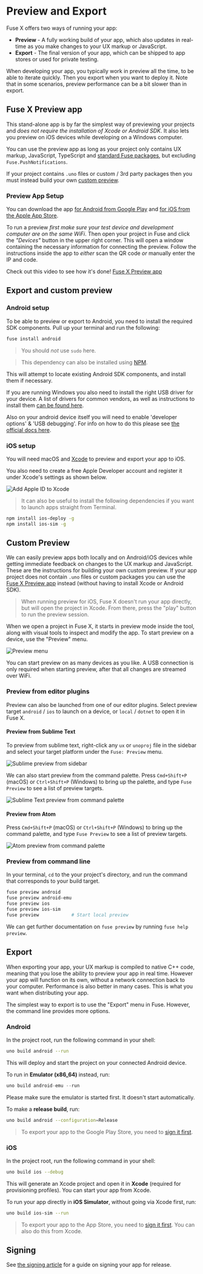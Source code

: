 # Preview and Export

Fuse X offers two ways of running your app:

- **Preview** - A fully working build of your app, which also updates in real-time as you make changes to your UX markup or JavaScript.
- **Export** - The final version of your app, which can be shipped to app stores or used for private testing.

When developing your app, you typically work in preview all the time, to be able to iterate quickly. Then you export when you want to deploy it. Note that in some scenarios, preview performance can be a bit slower than in export.

## Fuse X Preview app

This stand-alone app is by far the simplest way of previewing your projects and *does not require the installation of Xcode or Android SDK*. It also lets you preview on iOS devices while developing on a Windows computer.

You can use the preview app as long as your project only contains UX markup, JavaScript, TypeScript and [standard Fuse packages](https://github.com/fuse-open/fuselibs), but excluding `Fuse.PushNotifications`.

If your project contains `.uno` files or custom / 3rd party packages then you must instead build your own [custom preview](./preview-and-export.md#export-and-custom-preview).

### Preview App Setup
You can download the app [for Android from Google Play](https://play.google.com/store/apps/details?id=com.fuse.preview) and [for iOS from the Apple App Store](https://apps.apple.com/no/app/fuse-x-preview/id1549637259).

To run a preview *first make sure your test device and development computer are on the same WiFi*.
Then open your project in Fuse and click the *"Devices"* button in the upper right corner. This will open a window containing the necessary information for connecting the preview. Follow the instructions inside the app to _either_ scan the QR code _or_ manually enter the IP and code.

Check out this video to see how it's done! [Fuse X Preview app](https://www.youtube.com/watch?v=KJYHUHpMmto)

## Export and custom preview

### Android setup

To be able to preview or export to Android, you need to install the required SDK components.
Pull up your terminal and run the following:

```sh
fuse install android
```

> You should *not* use `sudo` here.

<blockquote class="callout-info">

This dependency can also be installed using [NPM](https://www.npmjs.com/package/android-build-tools).

</blockquote>

This will attempt to locate existing Android SDK components, and install them if necessary.

If you are running Windows you also need to install the right USB driver for your device. A list of drivers for common vendors, as well as instructions to install them [can be found here](https://developer.android.com/studio/run/oem-usb.html#Drivers).

Also on your android device itself you will need to enable 'developer options' & 'USB debugging'. For info on how to do this please see [the official docs here](https://developer.android.com/studio/run/device.html).

### iOS setup

You will need macOS and [Xcode](https://developer.apple.com/xcode/) to preview and export your app to iOS.

You also need to create a free Apple Developer account and register it under Xcode's settings as shown below.

![Add Apple ID to Xcode](../../media/preview-and-export-xcode-add-apple-id.jpg)

<blockquote class="callout-info">

It can also be useful to install the following dependencies if you want to launch apps straight from Terminal.

</blockquote>

```sh
npm install ios-deploy -g
npm install ios-sim -g
```

## Custom Preview

We can easily preview apps both locally and on Android/iOS devices while getting immediate feedback on changes to the UX markup and JavaScript.
These are the instructions for building your own custom preview. If your app project does not contain `.uno` files or custom packages you can use the [Fuse X Preview app](./preview-and-export.md#fuse-x-preview-app) instead (without having to install Xcode or Android SDK).

> When running preview for iOS, Fuse X doesn't run your app directly, but will open the project in Xcode.
> From there, press the "play" button to run the preview session.

When we open a project in Fuse X, it starts in preview mode inside the tool, along with visual tools to inspect and modify the app. To start preview on a device, use the "Preview" menu.

![Preview menu](../../media/preview-menu.png)

You can start preview on as many devices as you like. A USB connection is only required when starting preview, after that all changes are streamed over WiFi.

### Preview from editor plugins

Preview can also be launched from one of our editor plugins. Select preview target `android` / `ios` to launch on a device, or `local` / `dotnet` to open it in Fuse X.

#### Preview from Sublime Text

To preview from sublime text, right-click any `ux` or `unoproj` file in the sidebar and select your target platform under the `Fuse: Preview` menu.

![Sublime preview from sidebar](../../media/preview-and-export-device-preview-osx-sublime-preview-menu.png)

We can also start preview from the command palette. Press `Cmd+Shift+P` (macOS) or `Ctrl+Shift+P` (Windows) to bring up the palette, and type `Fuse Preview` to see a list of preview targets.

![Sublime Text preview from command palette](../../media/preview-and-export-device-preview-sublime-command-palette.png)

#### Preview from Atom

Press `Cmd+Shift+P` (macOS) or `Ctrl+Shift+P` (Windows) to bring up the command palette, and type `Fuse Preview` to see a list of preview targets.

![Atom preview from command palette](../../media/preview-and-export-device-preview-atom-command-palette.png)

### Preview from command line

In your terminal, `cd` to the your project's directory, and run the command that corresponds to your build target.

```sh
fuse preview android
fuse preview android-emu
fuse preview ios
fuse preview ios-sim
fuse preview            # Start local preview
```

We can get further documentation on `fuse preview` by running `fuse help preview`.

## Export

When exporting your app, your UX markup is compiled to native C++ code, meaning that you lose the ability to preview your app in real time. However your app will function on its own, without a network connection back to your computer. Performance is also better in many cases. This is what you want when distributing your app.

The simplest way to export is to use the "Export" menu in Fuse. However, the command line provides more options.

### Android

In the project root, run the following command in your shell:

```sh
uno build android --run
```

This will deploy and start the project on your connected Android device.

To run in **Emulator (x86_64)** instead, run:

```s
uno build android-emu --run
```

Please make sure the emulator is started first. It doesn't start automatically.

To make a **release build**, run:

```sh
uno build android --configuration=Release
```

> To export your app to the Google Play Store, you need to [sign it first](../preview-and-export/signing.md).

### iOS

In the project root, run the following command in your shell:

```sh
uno build ios --debug
```

This will generate an Xcode project and open it in **Xcode** (required for provisioning profiles). You can start your app from Xcode.

To run your app directly in **iOS Simulator**, without going via Xcode first, run:

```sh
uno build ios-sim --run
```

> To export your app to the App Store, you need to [sign it first](../preview-and-export/signing.md). You can also do this from Xcode.

## Signing

See [the signing article](../preview-and-export/signing.md) for a guide on signing your app for release.
